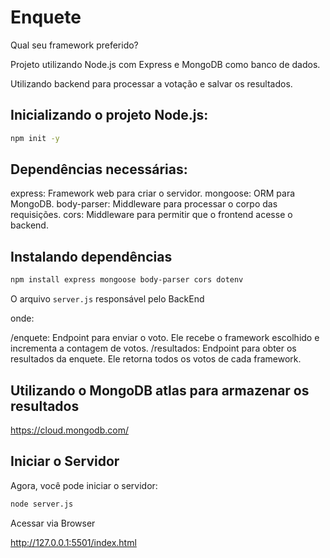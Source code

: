 # Enquete

Qual seu framework preferido?

Projeto utilizando Node.js com Express e MongoDB como banco de dados.

Utilizando backend para processar a votação e salvar os resultados.

## Inicializando o projeto Node.js:

```bash
npm init -y
```

## Dependências necessárias:

express: Framework web para criar o servidor.
mongoose: ORM para MongoDB.
body-parser: Middleware para processar o corpo das requisições.
cors: Middleware para permitir que o frontend acesse o backend.

## Instalando dependências
```bash
npm install express mongoose body-parser cors dotenv
```

O arquivo `server.js` responsável pelo BackEnd

onde:

/enquete: Endpoint para enviar o voto. Ele recebe o framework escolhido e incrementa a contagem de votos.
/resultados: Endpoint para obter os resultados da enquete. Ele retorna todos os votos de cada framework.

## Utilizando o MongoDB atlas para armazenar os resultados

https://cloud.mongodb.com/

## Iniciar o Servidor

Agora, você pode iniciar o servidor:

```bash
node server.js
```

Acessar via Browser

http://127.0.0.1:5501/index.html